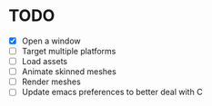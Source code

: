 TODO
====

  - [x] Open a window
  - [ ] Target multiple platforms
  - [ ] Load assets
  - [ ] Animate skinned meshes
  - [ ] Render meshes
  - [ ] Update emacs preferences to better deal with C
